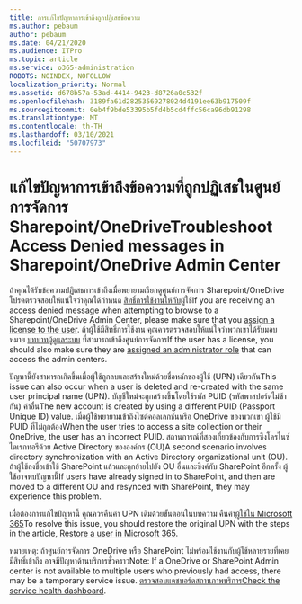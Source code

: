 ```yaml
---
title: การแก้ไขปัญหาการเข้าถึงถูกปฏิเสธข้อความ
ms.author: pebaum
author: pebaum
ms.date: 04/21/2020
ms.audience: ITPro
ms.topic: article
ms.service: o365-administration
ROBOTS: NOINDEX, NOFOLLOW
localization_priority: Normal
ms.assetid: d678b57a-53ad-4414-9423-d8726a0c532f
ms.openlocfilehash: 3189fa61d28253569278024d4191ee63b917509f
ms.sourcegitcommit: 0eb4f9bde53395b5fd4b5cd4ffc56ca96db91298
ms.translationtype: MT
ms.contentlocale: th-TH
ms.lasthandoff: 03/10/2021
ms.locfileid: "50707973"
---
```

# <a name="troubleshoot-access-denied-messages-in-sharepointonedrive-admin-center"></a><span data-ttu-id="bd430-102">แก้ไขปัญหาการเข้าถึงข้อความที่ถูกปฏิเสธในศูนย์การจัดการ Sharepoint/OneDrive</span><span class="sxs-lookup"><span data-stu-id="bd430-102">Troubleshoot Access Denied messages in Sharepoint/OneDrive Admin Center</span></span>

<span data-ttu-id="bd430-103">ถ้าคุณได้รับข้อความปฏิเสธการเข้าถึงเมื่อพยายามเรียกดูศูนย์การจัดการ Sharepoint/OneDrive โปรดตรวจสอบให้แน่ใจว่าคุณได้กําหนด [สิทธิ์การใช้งานให้กับ](https://docs.microsoft.com/microsoft-365/admin/add-users/add-users)ผู้ใช้</span><span class="sxs-lookup"><span data-stu-id="bd430-103">If you are receiving an access denied message when attempting to browse to a Sharepoint/OneDrive Admin Center, please make sure that you [assign a license to the user](https://docs.microsoft.com/microsoft-365/admin/add-users/add-users).</span></span> <span data-ttu-id="bd430-104">ถ้าผู้ใช้มีสิทธิ์การใช้งาน คุณควรตรวจสอบให้แน่ใจว่าพวกเขาได้รับมอบหมาย [บทบาทผู้ดูแลระบบ](https://docs.microsoft.com/microsoft-365/admin/add-users/about-admin-roles) ที่สามารถเข้าถึงศูนย์การจัดการ</span><span class="sxs-lookup"><span data-stu-id="bd430-104">If the user has a license, you should also make sure they are [assigned an administrator role](https://docs.microsoft.com/microsoft-365/admin/add-users/about-admin-roles) that can access the admin centers.</span></span>

<span data-ttu-id="bd430-105">ปัญหานี้ยังสามารถเกิดขึ้นเมื่อผู้ใช้ถูกลบและสร้างใหม่ด้วยชื่อหลักของผู้ใช้ (UPN) เดียวกัน</span><span class="sxs-lookup"><span data-stu-id="bd430-105">This issue can also occur when a user is deleted and re-created with the same user principal name (UPN).</span></span> <span data-ttu-id="bd430-106">บัญชีใหม่จะถูกสร้างขึ้นโดยใช้รหัส PUID (รหัสพาสปอร์ตไม่ซ้ากัน) ค่าอื่น</span><span class="sxs-lookup"><span data-stu-id="bd430-106">The new account is created by using a different PUID (Passport Unique ID) value.</span></span> <span data-ttu-id="bd430-107">เมื่อผู้ใช้พยายามเข้าถึงไซต์คอลเลกชันหรือ OneDrive ของพวกเขา ผู้ใช้มี PUID ที่ไม่ถูกต้อง</span><span class="sxs-lookup"><span data-stu-id="bd430-107">When the user tries to access a site collection or their OneDrive, the user has an incorrect PUID.</span></span> <span data-ttu-id="bd430-108">สถานการณ์ที่สองเกี่ยวข้องกับการซิงโครไนซ์ไดเรกทอรีด้วย Active Directory ขององค์กร (OU)</span><span class="sxs-lookup"><span data-stu-id="bd430-108">A second scenario involves directory synchronization with an Active Directory organizational unit (OU).</span></span> <span data-ttu-id="bd430-109">ถ้าผู้ใช้ลงชื่อเข้าใช้ SharePoint แล้วและถูกย้ายไปยัง OU อื่นและซิงค์กับ SharePoint อีกครั้ง ผู้ใช้อาจพบปัญหานี้</span><span class="sxs-lookup"><span data-stu-id="bd430-109">If users have already signed in to SharePoint, and then are moved to a different OU and resynced with SharePoint, they may experience this problem.</span></span>

<span data-ttu-id="bd430-110">เมื่อต้องการแก้ไขปัญหานี้ คุณควรคืนค่า UPN เดิมด้วยขั้นตอนในบทความ คืนค่า[ผู้ใช้ใน Microsoft 365](https://docs.microsoft.com/microsoft-365/admin/add-users/restore-user)</span><span class="sxs-lookup"><span data-stu-id="bd430-110">To resolve this issue, you should restore the original UPN with the steps in the article, [Restore a user in Microsoft 365](https://docs.microsoft.com/microsoft-365/admin/add-users/restore-user).</span></span>

<span data-ttu-id="bd430-111">หมายเหตุ: ถ้าศูนย์การจัดการ OneDrive หรือ SharePoint ไม่พร้อมใช้งานกับผู้ใช้หลายรายที่เคยมีสิทธิ์เข้าถึง อาจมีปัญหาด้านบริการชั่วคราว</span><span class="sxs-lookup"><span data-stu-id="bd430-111">Note: If a OneDrive or SharePoint Admin center is not available to multiple users who previously had access, there may be a temporary service issue.</span></span>  <span data-ttu-id="bd430-112">[ตรวจสอบแดชบอร์ดสถานภาพบริการ](https://portal.office.com/adminportal/home#/servicehealth)</span><span class="sxs-lookup"><span data-stu-id="bd430-112">[Check the service health dashboard](https://portal.office.com/adminportal/home#/servicehealth).</span></span>


